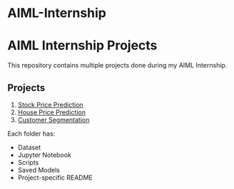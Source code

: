 # AIML-Internship
# AIML Internship Projects

This repository contains multiple projects done during my AIML Internship.

## Projects

1. [Stock Price Prediction](./Stock_Price_Prediction)
2. [House Price Prediction](./House_Price_Prediction)
3. [Customer Segmentation](./Customer_Segmentation)

Each folder has:
- Dataset
- Jupyter Notebook
- Scripts
- Saved Models
- Project-specific README
